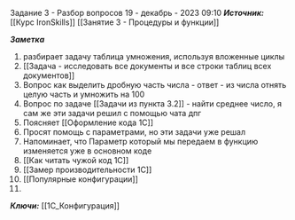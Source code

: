 
Задание 3 -  Разбор вопросов
 19 - декабрь - 2023  09:10 
***Источник:***  [[Курс IronSkills]] [[Занятие 3 - Процедуры и функции]]

***Заметка*** 
1. разбирает задачу таблица умножения, используя вложенные циклы
2. [[Задача - исследовать все документы и все строки таблиц всех документов]]
3. Вопрос как выделить дробную часть числа - ответ - из числа отнять целую часть и умножить на 100
4. Вопрос по задаче [[Задачи из пункта 3.2]] - найти среднее число, я сам же эти задачи решил с помощью чата дпг
5. Поясняет [[Оформление кода 1С]]
6. Просят помощь с параметрами, но  эти задачи уже решал
7.  Напоминает, что Параметр который мы передаем в функцию изменяется уже в основном коде
8. [[Как читать чужой код 1С]]
9.  [[Замер производительности 1С]]
10. [[Популярные конфигурации]]
11. 

***Ключи:*** [[1С_Конфигурация]]